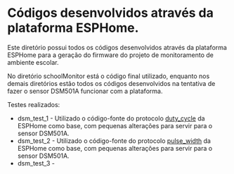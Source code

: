 # Códigos desenvolvidos através da plataforma ESPHome.

Este diretório possui todos os códigos desenvolvidos através da plataforma ESPHome para a geração do
firmware do projeto de monitoramento de ambiente escolar.

No diretório schoolMonitor está o código final utilizado, enquanto nos demais diretórios estão todos os códigos desenvolvidos
na tentativa de fazer o sensor DSM501A funcionar com a plataforma.

Testes realizados:
  - dsm_test_1 - Utilizado o código-fonte do protocolo [duty_cycle](https://github.com/esphome/esphome/tree/dev/esphome/components/duty_cycle) da ESPHome como base, com pequenas alterações para servir para o sensor DSM501A.
  - dsm_test_2 - Utilizado o código-fonte do protocolo [pulse_width](https://github.com/esphome/esphome/tree/dev/esphome/components/pulse_width) da ESPHome como base, com pequenas alterações para servir para o sensor DSM501A.
  - dsm_test_3 -  
